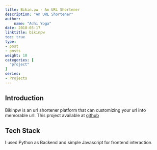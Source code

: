 ```yaml
---
title: Bikin.pw - An URL Shortener
description: "An URL Shortener"
author:
    name: "Adhi Yoga"
date: 2018-05-17
linktitle: bikinpw
toc: true
type:
- post
- posts
weight: 10
categories: [
  "project"
]
series:
- Projects
---
```


## Introduction
Bikinpw is an url shortener platform that can customizing your url into memorable url. This project available at [github](https://github.com/yogamuris/bikinpw)


## Tech Stack
I used Python as Backend and simple Javascript for frontend interaction.